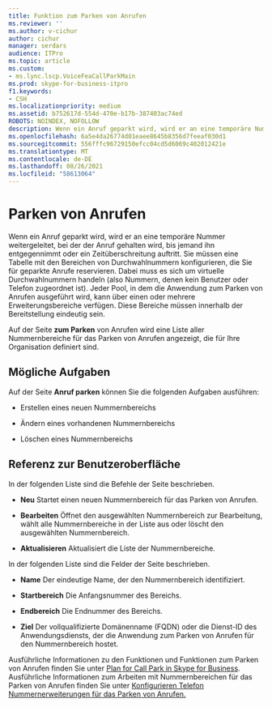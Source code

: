 ```yaml
---
title: Funktion zum Parken von Anrufen
ms.reviewer: ''
ms.author: v-cichur
author: cichur
manager: serdars
audience: ITPro
ms.topic: article
ms.custom:
- ms.lync.lscp.VoiceFeaCallParkMain
ms.prod: skype-for-business-itpro
f1.keywords:
- CSH
ms.localizationpriority: medium
ms.assetid: b752617d-554d-470e-b17b-387403ac74ed
ROBOTS: NOINDEX, NOFOLLOW
description: Wenn ein Anruf geparkt wird, wird er an eine temporäre Nummer weitergeleitet, bei der der Anruf gehalten wird, bis jemand ihn entgegennimmt oder ein Zeitüberschreitung auftritt. Sie müssen eine Tabelle mit den Bereichen von Durchwahlnummern konfigurieren, die Sie für geparkte Anrufe reservieren. Dabei muss es sich um virtuelle Durchwahlnummern handeln (also Nummern, denen kein Benutzer oder Telefon zugeordnet ist). Jeder Pool, in dem die Anwendung zum Parken von Anrufen ausgeführt wird, kann über einen oder mehrere Erweiterungsbereiche verfügen. Diese Bereiche müssen innerhalb der Bereitstellung eindeutig sein.
ms.openlocfilehash: 6a5e4da26774d01eaee8645b8356d7feeaf030d1
ms.sourcegitcommit: 556fffc96729150efcc04cd5d6069c402012421e
ms.translationtype: MT
ms.contentlocale: de-DE
ms.lasthandoff: 08/26/2021
ms.locfileid: "58613064"
---
```

# <a name="call-park"></a>Parken von Anrufen

Wenn ein Anruf geparkt wird, wird er an eine temporäre Nummer weitergeleitet, bei der der Anruf gehalten wird, bis jemand ihn entgegennimmt oder ein Zeitüberschreitung auftritt. Sie müssen eine Tabelle mit den Bereichen von Durchwahlnummern konfigurieren, die Sie für geparkte Anrufe reservieren. Dabei muss es sich um virtuelle Durchwahlnummern handeln (also Nummern, denen kein Benutzer oder Telefon zugeordnet ist). Jeder Pool, in dem die Anwendung zum Parken von Anrufen ausgeführt wird, kann über einen oder mehrere Erweiterungsbereiche verfügen. Diese Bereiche müssen innerhalb der Bereitstellung eindeutig sein.

Auf der Seite **zum Parken** von Anrufen wird eine Liste aller Nummernbereiche für das Parken von Anrufen angezeigt, die für Ihre Organisation definiert sind.

## <a name="tasks-you-can-perform"></a>Mögliche Aufgaben

Auf der Seite **Anruf parken** können Sie die folgenden Aufgaben ausführen:

- Erstellen eines neuen Nummernbereichs

- Ändern eines vorhandenen Nummernbereichs

- Löschen eines Nummernbereichs

## <a name="ui-reference"></a>Referenz zur Benutzeroberfläche

In der folgenden Liste sind die Befehle der Seite beschrieben.

- **Neu** Startet einen neuen Nummernbereich für das Parken von Anrufen.

- **Bearbeiten** Öffnet den ausgewählten Nummernbereich zur Bearbeitung, wählt alle Nummernbereiche in der Liste aus oder löscht den ausgewählten Nummernbereich.

- **Aktualisieren** Aktualisiert die Liste der Nummernbereiche.

In der folgenden Liste sind die Felder der Seite beschrieben.

- **Name** Der eindeutige Name, der den Nummernbereich identifiziert.

- **Startbereich** Die Anfangsnummer des Bereichs.

- **Endbereich** Die Endnummer des Bereichs.

- **Ziel** Der vollqualifizierte Domänenname (FQDN) oder die Dienst-ID des Anwendungsdiensts, der die Anwendung zum Parken von Anrufen für den Nummernbereich hostet.

Ausführliche Informationen zu den Funktionen und Funktionen zum Parken von Anrufen finden Sie unter [Plan for Call Park in Skype for Business](../../../plan-your-deployment/enterprise-voice-solution/call-park.md). Ausführliche Informationen zum Arbeiten mit Nummernbereichen für das Parken von Anrufen finden Sie unter [Konfigurieren Telefon Nummernerweiterungen für das Parken von Anrufen.](/previous-versions/office/lync-server-2013/lync-server-2013-configure-phone-number-extensions-for-parking-calls)